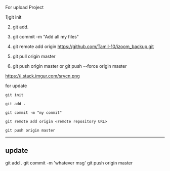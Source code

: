For upload Project

1)git init 

2) git add. 

3) git commit -m "Add all my files" 

4) git remote add origin <path>https://github.com/Tamil-10/izoom_backup.git

5) git pull origin master 

6) git push origin master or git push --force origin master


https://i.stack.imgur.com/srvcn.png


for update

    git init
 
    git add .
    
    git commit -m "my commit"
    
    git remote add origin <remote repository URL>
    
    git push origin master
 
 ---------------------------------------------------------------------
update
-------
git add .
git commit -m 'whatever msg'
git push origin master 
    
